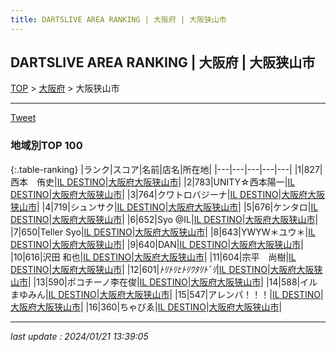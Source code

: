 ```yaml
---
title: DARTSLIVE AREA RANKING | 大阪府 | 大阪狭山市
---
```

## DARTSLIVE AREA RANKING | 大阪府 | 大阪狭山市

[TOP](/darts/rank/) > [大阪府](/darts/rank/大阪府/) > 大阪狭山市

___

<a href="https://twitter.com/share?ref_src=twsrc%5Etfw" data-text="DARTSLIVE AREA RANKING | 大阪府大阪狭山市" class="twitter-share-button" data-via="DARTSLIVE" data-hashtags="DARTSLIVE" data-related="DARTSLIVE" data-show-count="false">Tweet</a>

### 地域別TOP 100

{:.table-ranking}
|ランク|スコア|名前|店名|所在地|
|---|---|---|---|---|
|1|827|西本　侑史|<a href="https://search.dartslive.com/jp/shop/71bbcc684cadb9e00d9b047a20a7ba1e">IL DESTINO</a>|<a href="/darts/rank/大阪府/大阪狭山市">大阪府大阪狭山市</a>|
|2|783|UNITY☆西本陽一|<a href="https://search.dartslive.com/jp/shop/71bbcc684cadb9e00d9b047a20a7ba1e">IL DESTINO</a>|<a href="/darts/rank/大阪府/大阪狭山市">大阪府大阪狭山市</a>|
|3|764|クワトロバジーナ|<a href="https://search.dartslive.com/jp/shop/71bbcc684cadb9e00d9b047a20a7ba1e">IL DESTINO</a>|<a href="/darts/rank/大阪府/大阪狭山市">大阪府大阪狭山市</a>|
|4|719|シュンサク|<a href="https://search.dartslive.com/jp/shop/71bbcc684cadb9e00d9b047a20a7ba1e">IL DESTINO</a>|<a href="/darts/rank/大阪府/大阪狭山市">大阪府大阪狭山市</a>|
|5|676|ケンタロ|<a href="https://search.dartslive.com/jp/shop/71bbcc684cadb9e00d9b047a20a7ba1e">IL DESTINO</a>|<a href="/darts/rank/大阪府/大阪狭山市">大阪府大阪狭山市</a>|
|6|652|Syo @IL|<a href="https://search.dartslive.com/jp/shop/71bbcc684cadb9e00d9b047a20a7ba1e">IL DESTINO</a>|<a href="/darts/rank/大阪府/大阪狭山市">大阪府大阪狭山市</a>|
|7|650|Teller Syo|<a href="https://search.dartslive.com/jp/shop/71bbcc684cadb9e00d9b047a20a7ba1e">IL DESTINO</a>|<a href="/darts/rank/大阪府/大阪狭山市">大阪府大阪狭山市</a>|
|8|643|YWYW＊ユウ＊|<a href="https://search.dartslive.com/jp/shop/71bbcc684cadb9e00d9b047a20a7ba1e">IL DESTINO</a>|<a href="/darts/rank/大阪府/大阪狭山市">大阪府大阪狭山市</a>|
|9|640|DAN|<a href="https://search.dartslive.com/jp/shop/71bbcc684cadb9e00d9b047a20a7ba1e">IL DESTINO</a>|<a href="/darts/rank/大阪府/大阪狭山市">大阪府大阪狭山市</a>|
|10|616|沢田 和也|<a href="https://search.dartslive.com/jp/shop/71bbcc684cadb9e00d9b047a20a7ba1e">IL DESTINO</a>|<a href="/darts/rank/大阪府/大阪狭山市">大阪府大阪狭山市</a>|
|11|604|宗平　尚樹|<a href="https://search.dartslive.com/jp/shop/71bbcc684cadb9e00d9b047a20a7ba1e">IL DESTINO</a>|<a href="/darts/rank/大阪府/大阪狭山市">大阪府大阪狭山市</a>|
|12|601|*ﾄﾘﾄﾘﾋﾄﾘﾜﾀﾘﾄﾞﾘ*|<a href="https://search.dartslive.com/jp/shop/71bbcc684cadb9e00d9b047a20a7ba1e">IL DESTINO</a>|<a href="/darts/rank/大阪府/大阪狭山市">大阪府大阪狭山市</a>|
|13|590|ポコチーノ李在俊|<a href="https://search.dartslive.com/jp/shop/71bbcc684cadb9e00d9b047a20a7ba1e">IL DESTINO</a>|<a href="/darts/rank/大阪府/大阪狭山市">大阪府大阪狭山市</a>|
|14|588|イルまゆみん|<a href="https://search.dartslive.com/jp/shop/71bbcc684cadb9e00d9b047a20a7ba1e">IL DESTINO</a>|<a href="/darts/rank/大阪府/大阪狭山市">大阪府大阪狭山市</a>|
|15|547|アレンパ！！！|<a href="https://search.dartslive.com/jp/shop/71bbcc684cadb9e00d9b047a20a7ba1e">IL DESTINO</a>|<a href="/darts/rank/大阪府/大阪狭山市">大阪府大阪狭山市</a>|
|16|360|ちゃびゑ|<a href="https://search.dartslive.com/jp/shop/71bbcc684cadb9e00d9b047a20a7ba1e">IL DESTINO</a>|<a href="/darts/rank/大阪府/大阪狭山市">大阪府大阪狭山市</a>|



___

_last update : 2024/01/21 13:39:05_


<script src="https://cdnjs.cloudflare.com/ajax/libs/jquery/3.6.1/jquery.min.js" integrity="sha512-aVKKRRi/Q/YV+4mjoKBsE4x3H+BkegoM/em46NNlCqNTmUYADjBbeNefNxYV7giUp0VxICtqdrbqU7iVaeZNXA==" crossorigin="anonymous" referrerpolicy="no-referrer"></script>
<script src="https://cdnjs.cloudflare.com/ajax/libs/jquery.tablesorter/2.31.3/js/jquery.tablesorter.min.js" integrity="sha512-qzgd5cYSZcosqpzpn7zF2ZId8f/8CHmFKZ8j7mU4OUXTNRd5g+ZHBPsgKEwoqxCtdQvExE5LprwwPAgoicguNg==" crossorigin="anonymous" referrerpolicy="no-referrer"></script>
<link rel="stylesheet" href="https://cdnjs.cloudflare.com/ajax/libs/jquery.tablesorter/2.31.3/css/theme.default.min.css" integrity="sha512-wghhOJkjQX0Lh3NSWvNKeZ0ZpNn+SPVXX1Qyc9OCaogADktxrBiBdKGDoqVUOyhStvMBmJQ8ZdMHiR3wuEq8+w==" crossorigin="anonymous" referrerpolicy="no-referrer" />
<script>
$(function() {
    $(".table-ranking").tablesorter({sortList:[[0, 0]]});
});
</script>

<script async src="https://platform.twitter.com/widgets.js" charset="utf-8"></script>